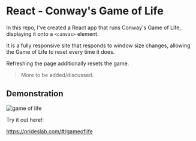 # React - Conway's Game of Life

In this repo, I've created a React app that runs Conway's Game of Life, displaying it onto a `<canvas>` element.

It is a fully responsive site that responds to window size changes, allowing the Game of Life to reset every time it does.

Refreshing the page additionally resets the game.

> More to be added/discussed.

## Demonstration

![game of life](https://github.com/user-attachments/assets/1b04eb39-c753-4cb8-b477-0ea5dd2e6881)

Try it out here!:

https://prideslab.com/#/gameoflife
